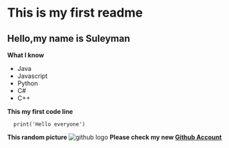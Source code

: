 # This is my first readme
## Hello,my name is Suleyman

**What I know**

- Java
- Javascript
- Python
- C#
- C++

**This my first code line**
```
  print('Hello everyone')
```

**This random picture**
![github logo](https://1000logos.net/wp-content/uploads/2021/05/GitHub-logo.png)
**Please check my new [Github Account](https://github.com/Suleyman1406)**
	